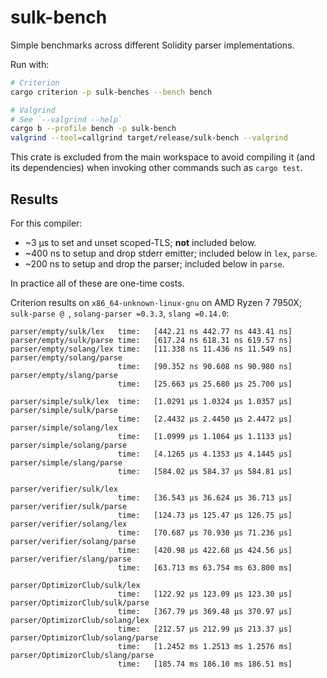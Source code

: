 # sulk-bench

Simple benchmarks across different Solidity parser implementations.

Run with:
```bash
# Criterion
cargo criterion -p sulk-benches --bench bench

# Valgrind
# See `--valgrind --help`
cargo b --profile bench -p sulk-bench
valgrind --tool=callgrind target/release/sulk-bench --valgrind
```

This crate is excluded from the main workspace to avoid compiling it (and its dependencies) when
invoking other commands such as `cargo test`.

## Results

For this compiler:
- ~3 µs to set and unset scoped-TLS; **not** included below.
- ~400 ns to setup and drop stderr emitter; included below in `lex`, `parse`.
- ~200 ns to setup and drop the parser; included below in `parse`.

In practice all of these are one-time costs.

Criterion results on `x86_64-unknown-linux-gnu` on AMD Ryzen 7 7950X;
`sulk-parse @ `, `solang-parser =0.3.3`, `slang =0.14.0`:

```
parser/empty/sulk/lex   time:   [442.21 ns 442.77 ns 443.41 ns]
parser/empty/sulk/parse time:   [617.24 ns 618.31 ns 619.57 ns]
parser/empty/solang/lex time:   [11.338 ns 11.436 ns 11.549 ns]
parser/empty/solang/parse
                        time:   [90.352 ns 90.608 ns 90.980 ns]
parser/empty/slang/parse
                        time:   [25.663 µs 25.680 µs 25.700 µs]

parser/simple/sulk/lex  time:   [1.0291 µs 1.0324 µs 1.0357 µs]
parser/simple/sulk/parse
                        time:   [2.4432 µs 2.4450 µs 2.4472 µs]
parser/simple/solang/lex
                        time:   [1.0999 µs 1.1064 µs 1.1133 µs]
parser/simple/solang/parse
                        time:   [4.1265 µs 4.1353 µs 4.1445 µs]
parser/simple/slang/parse
                        time:   [584.02 µs 584.37 µs 584.81 µs]

parser/verifier/sulk/lex
                        time:   [36.543 µs 36.624 µs 36.713 µs]
parser/verifier/sulk/parse
                        time:   [124.73 µs 125.47 µs 126.75 µs]
parser/verifier/solang/lex
                        time:   [70.687 µs 70.930 µs 71.236 µs]
parser/verifier/solang/parse
                        time:   [420.98 µs 422.68 µs 424.56 µs]
parser/verifier/slang/parse
                        time:   [63.713 ms 63.754 ms 63.800 ms]

parser/OptimizorClub/sulk/lex
                        time:   [122.92 µs 123.09 µs 123.30 µs]
parser/OptimizorClub/sulk/parse
                        time:   [367.79 µs 369.48 µs 370.97 µs]
parser/OptimizorClub/solang/lex
                        time:   [212.57 µs 212.99 µs 213.37 µs]
parser/OptimizorClub/solang/parse
                        time:   [1.2452 ms 1.2513 ms 1.2576 ms]
parser/OptimizorClub/slang/parse
                        time:   [185.74 ms 186.10 ms 186.51 ms]
```
